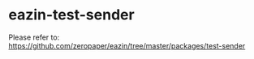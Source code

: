 # eazin-test-sender

Please refer to:
https://github.com/zeropaper/eazin/tree/master/packages/test-sender